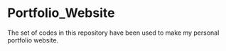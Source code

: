 # Portfolio_Website
The set of codes in this repository have been used to make my personal portfolio website.
